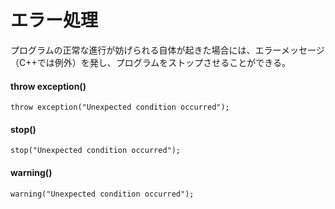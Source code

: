 # エラー処理

プログラムの正常な進行が妨げられる自体が起きた場合には、エラーメッセージ（C++では例外）を発し、プログラムをストップさせることができる。



#### throw exception()

```
throw exception("Unexpected condition occurred");
```
#### stop()

```
stop("Unexpected condition occurred");
```

#### warning()

```
warning("Unexpected condition occurred");
```